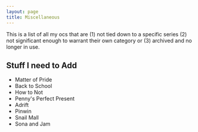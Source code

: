```yaml
---
layout: page
title: Miscellaneous
---
```


This is a list of all my ocs that are (1) not tied down to a specific series (2) not significant enough to warrant their own category or (3) archived and no longer in use.

## Stuff I need to Add
- Matter of Pride
- Back to School
- How to Not
- Penny's Perfect Present
- Adrift
- Pinwin
- Snail Mall
- Sona and Jam